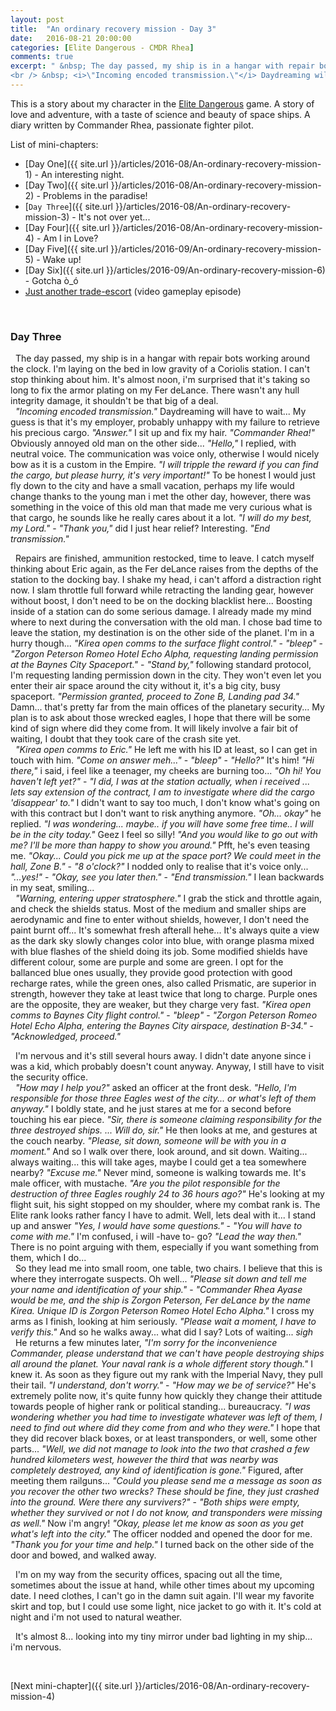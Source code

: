 ```yaml
---
layout: post
title:  "An ordinary recovery mission - Day 3"
date:   2016-08-21 20:00:00
categories: [Elite Dangerous - CMDR Rhea]
comments: true
excerpt: " &nbsp; The day passed, my ship is in a hangar with repair bots working around the clock. I'm laying on the bed in low gravity of a Coriolis station. I can't stop thinking about him. It's almost noon, i'm surprised that it's taking so long to fix the armor plating on my Fer deLance. There wasn't any hull integrity damage, it shouldn't be that big of a deal.
<br /> &nbsp; <i>\"Incoming encoded transmission.\"</i> Daydreaming will have to wait..."
---
```

This is a story about my character in the [Elite Dangerous](https://www.youtube.com/watch?v=yEjNmKpVAgc) game.
A story of love and adventure, with a taste of science and beauty of space ships. A diary written by Commander Rhea, passionate fighter pilot.

List of mini-chapters:
* [Day One]({{ site.url }}/articles/2016-08/An-ordinary-recovery-mission-1) - An interesting night.
* [Day Two]({{ site.url }}/articles/2016-08/An-ordinary-recovery-mission-2) - Problems in the paradise!
* [`Day Three`]({{ site.url }}/articles/2016-08/An-ordinary-recovery-mission-3) - It's not over yet...
* [Day Four]({{ site.url }}/articles/2016-08/An-ordinary-recovery-mission-4) - Am I in Love?
* [Day Five]({{ site.url }}/articles/2016-09/An-ordinary-recovery-mission-5) - Wake up!
* [Day Six]({{ site.url }}/articles/2016-09/An-ordinary-recovery-mission-6) - Gotcha ò\_ó
* [Just another trade-escort](https://www.youtube.com/watch?v=O3zY_zafRLQ) (video gameplay episode)

&nbsp;

### Day Three

 &nbsp; The day passed, my ship is in a hangar with repair bots working around the clock. I'm laying on the bed in low gravity of a Coriolis station. I can't stop thinking about him. It's almost noon, i'm surprised that it's taking so long to fix the armor plating on my Fer deLance. There wasn't any hull integrity damage, it shouldn't be that big of a deal.
<br /> &nbsp; _"Incoming encoded transmission."_ Daydreaming will have to wait... My guess is that it's my employer, probably unhappy with my failure to retrieve his precious cargo. _"Answer."_ I sit up and fix my hair. _"Commander Rhea!"_ Obviously annoyed old man on the other side... _"Hello,"_ I replied, with neutral voice. The communication was voice only, otherwise I would nicely bow as it is a custom in the Empire. _"I will tripple the reward if you can find the cargo, but please hurry, it's very important!"_ To be honest I would just fly down to the city and have a small vacation, perhaps my life would change thanks to the young man i met the other day, however, there was something in the voice of this old man that made me very curious what is that cargo, he sounds like he really cares about it a lot. _"I will do my best, my Lord."_ - _"Thank you,"_ did I just hear relief? Interesting. _"End transmission."_

 &nbsp; Repairs are finished, ammunition restocked, time to leave. I catch myself thinking about Eric again, as the Fer deLance raises from the depths of the station to the docking bay. I shake my head, i can't afford a distraction right now. I slam throttle full forward while retracting the landing gear, however without boost, I don't need to be on the docking blacklist here... Boosting inside of a station can do some serious damage. I already made my mind where to next during the conversation with the old man. I chose bad time to leave the station, my destination is on the other side of the planet. I'm in a hurry though... _"Kirea open comms to the surface flight control."_ - _"bleep"_ - _"Zorgon Peterson Romeo Hotel Echo Alpha, requesting landing permission at the Baynes City Spaceport."_ - _"Stand by,"_ following standard protocol, I'm requesting landing permission down in the city. They won't even let you enter their air space around the city without it, it's a big city, busy spaceport. _"Permission granted, proceed to Zone B, Landing pad 34."_ Damn... that's pretty far from the main offices of the planetary security... My plan is to ask about those wrecked eagles, I hope that there will be some kind of sign where did they come from. It will likely involve a fair bit of waiting, I doubt that they took care of the crash site yet.
<br /> &nbsp; _"Kirea open comms to Eric."_ He left me with his ID at least, so I can get in touch with him. _"Come on answer meh..."_ - _"bleep"_ - _"Hello?"_ It's him! _"Hi there,"_ i said, i feel like a teenager, my cheeks are burning too... _"Oh hi! You haven't left yet?"_ - _"I did, I was at the station actually, when i received ... lets say extension of the contract, I am to investigate where did the cargo 'disappear' to."_ I didn't want to say too much, I don't know what's going on with this contract but I don't want to risk anything anymore. _"Oh... okay"_ he replied. _"I was wondering... maybe.. if you will have some free time.. I will be in the city today."_ Geez I feel so silly! _"And you would like to go out with me? I'll be more than happy to show you around."_ Pfft, he's even teasing me. _"Okay... Could you pick me up at the space port? We could meet in the hall, Zone B."_ - _"8 o'clock?"_ I nodded only to realise that it's voice only... _"...yes!"_ - _"Okay, see you later then."_ - _"End transmission."_ I lean backwards in my seat, smiling...
<br /> &nbsp; _"Warning, entering upper stratosphere."_ I grab the stick and throttle again, and check the shields status. Most of the medium and smaller ships are aerodynamic and fine to enter without shields, however, I don't need the paint burnt off... It's somewhat fresh afterall hehe... It's always quite a view as the dark sky slowly changes color into blue, with orange plasma mixed with blue flashes of the shield doing its job. Some modified shields have different colour, some are purple and some are green. I opt for the ballanced blue ones usually, they provide good protection with good recharge rates, while the green ones, also called Prismatic, are superior in strength, however they take at least twice that long to charge. Purple ones are the opposite, they are weaker, but they charge very fast. _"Kirea open comms to Baynes City flight control."_ - _"bleep"_ - _"Zorgon Peterson Romeo Hotel Echo Alpha, entering the Baynes City airspace, destination B-34."_ - _"Acknowledged, proceed."_

 &nbsp; I'm nervous and it's still several hours away. I didn't date anyone since i was a kid, which probably doesn't count anyway. Anyway, I still have to visit the security office.
<br /> &nbsp; _"How may I help you?"_ asked an officer at the front desk. _"Hello, I'm responsible for those three Eagles west of the city... or what's left of them anyway."_ I boldly state, and he just stares at me for a second before touching his ear piece. _"Sir, there is someone claiming responsibility for the three destroyed ships. ... Will do, sir."_ He then looks at me, and gestures at the couch nearby. _"Please, sit down, someone will be with you in a moment."_ And so I walk over there, look around, and sit down. Waiting... always waiting... this will take ages, maybe I could get a tea somewhere nearby? _"Excuse me."_ Never mind, someone is walking towards me. It's male officer, with mustache. _"Are you the pilot responsible for the destruction of three Eagles roughly 24 to 36 hours ago?"_ He's looking at my flight suit, his sight stopped on my shoulder, where my combat rank is. The Elite rank looks rather fancy I have to admit. Well, lets deal with it... I stand up and answer _"Yes, I would have some questions."_ - _"You will have to come with me."_ I'm confused, i will -have to- go? _"Lead the way then."_ There is no point arguing with them, especially if you want something from them, which I do...
<br /> &nbsp; So they lead me into small room, one table, two chairs. I believe that this is where they interrogate suspects. Oh well... _"Please sit down and tell me your name and identification of your ship."_ - _"Commander Rhea Ayase would be me, and the ship is Zorgon Peterson, Fer deLance by the name Kirea. Unique ID is Zorgon Peterson Romeo Hotel Echo Alpha."_ I cross my arms as I finish, looking at him seriously. _"Please wait a moment, I have to verify this."_ And so he walks away... what did I say? Lots of waiting... *sigh*
<br /> &nbsp; He returns a few minutes later, _"I'm sorry for the inconvenience Commander, please understand that we can't have people destroying ships all around the planet. Your naval rank is a whole different story though."_ I knew it. As soon as they figure out my rank with the Imperial Navy, they pull their tail. _"I understand, don't worry."_ - _"How may we be of service?"_ He's extremely polite now, it's quite funny how quickly they change their attitude towards people of higher rank or political standing... bureaucracy. _"I was wondering whether you had time to investigate whatever was left of them, I need to find out where did they come from and who they were."_ I hope that they did recover black boxes, or at least transponders, or well, some other parts... _"Well, we did not manage to look into the two that crashed a few hundred kilometers west, however the third that was nearby was completely destroyed, any kind of identification is gone."_ Figured, after meeting them railguns... _"Could you please send me a message as soon as you recover the other two wrecks? These should be fine, they just crashed into the ground. Were there any survivers?"_ - _"Both ships were empty, whether they survived or not I do not know, and transponders were missing as well."_ Now i'm angry! _"Okay, please let me know as soon as you get what's left into the city."_ The officer nodded and opened the door for me. _"Thank you for your time and help."_ I turned back on the other side of the door and bowed, and walked away.

 &nbsp; I'm on my way from the security offices, spacing out all the time, sometimes about the issue at hand, while other times about my upcoming date. I need clothes, I can't go in the damn suit again. I'll wear my favorite skirt and top, but I could use some light, nice jacket to go with it. It's cold at night and i'm not used to natural weather.

 &nbsp; It's almost 8... looking into my tiny mirror under bad lighting in my ship... i'm nervous.

&nbsp;

[Next mini-chapter]({{ site.url }}/articles/2016-08/An-ordinary-recovery-mission-4)
